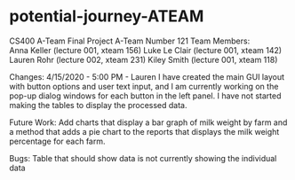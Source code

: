 # potential-journey-ATEAM
CS400 A-Team Final Project
A-Team Number 121
Team Members:	
Anna Keller	(lecture 001,	xteam 156)
Luke Le Clair	(lecture 001,	xteam 142)
Lauren Rohr	(lecture 002,	xteam 231)
Kiley Smith	(lecture 001,	xteam 118)

Changes: 
4/15/2020 - 5:00 PM - Lauren 
I have created the main GUI layout with button options and user text input, and I am currently working on the pop-up dialog windows for each button in the left panel. I have not started making the tables to display the processed data. 

Future Work: 
Add charts that display a bar graph of milk weight by farm and a method that adds a pie chart to the reports that displays the milk weight percentage for each farm.

Bugs:
Table that should show data is not currently showing the individual data
